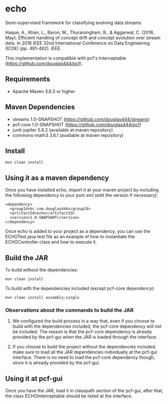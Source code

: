 # echo

Semi-supervised framework for classifying evolving data streams

Haque, A., Khan, L., Baron, M., Thuraisingham, B., & Aggarwal, C. (2016, May). Efficient handling of concept drift and concept evolution over stream data. In 2016 IEEE 32nd International Conference on Data Engineering (ICDE) (pp. 481-492). IEEE.

This implementation is compatible with pcf's Interceptable (https://github.com/douglas444/pcf).

## Requirements

* Apache Maven 3.6.3 or higher

## Maven Dependencies

* streams 1.0-SNAPSHOT (https://github.com/douglas444/streams)
* pcf-core 1.0-SNAPSHOT (https://github.com/douglas444/pcf)
* junit-jupiter 5.6.2 (available at maven repository)
* commons-math3 3.6.1 (available at maven repository)

## Install

```mvn clean install```

## Using it as a maven dependency

Once you have installed echo, import it at your maven project by including the following dependency to your pom.xml (edit the version if necessary):

```
<dependency>
  <groupId>br.com.douglas444</groupId>
  <artifactId>echo</artifactId>
  <version>1.0-SNAPSHOT</version>
</dependency>
```

Once echo is added to your project as a dependency, you can use the ECHOTest.java test file as an example of how to instantiate the ECHOController class and how to execute it.

## Build the JAR

To build without the dependencies: 

```mvn clean install```

To build with the dependencies included (except pcf-core dependency): 

```mvn clean install assembly:single```

### Observations about the commands to build the JAR

1. We configured the build process in a way that, even if you choose to build with the dependencies included, the pcf-core dependency will not be included. 
The reason is that the pcf-core dependency is already provided by the pcf-gui when the JAR is loaded through the interface.

2. If you choose to build the project without the dependencies included, make sure to load all the JAR dependencies individually at the pcf-gui interface. 
There is no need to load the pcf-core dependency though, since it is already provided by the pcf-gui.

## Using it at pcf-gui

Once you have the JAR, load it in classpath section of the pcf-gui, after that, the class ECHOInterceptable should be listed at the interface.
